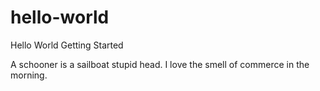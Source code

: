 # hello-world
Hello World Getting Started 

A schooner is a sailboat stupid head. I love the smell of commerce in the morning. 
